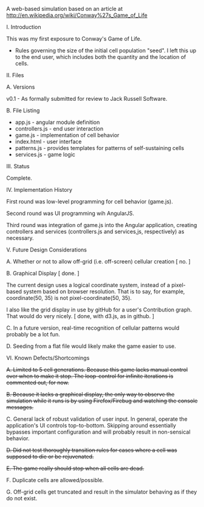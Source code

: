A web-based simulation based on an article at
http://en.wikipedia.org/wiki/Conway%27s_Game_of_Life

I. Introduction

This was my first exposure to Conway's Game of Life.
- Rules governing the size of the initial cell population "seed". I left this up
to the end user, which includes both the quantity and the location of cells.

II. Files

A. Versions

v0.1 - As formally submitted for review to Jack Russell Software.

B. File Listing

* app.js - angular module definition
* controllers.js - end user interaction
* game.js - implementation of cell behavior
* index.html - user interface
* patterns.js - provides templates for patterns of self-sustaining cells
* services.js - game logic

III. Status

Complete.

IV. Implementation History

First round was low-level programming for cell behavior (game.js).

Second round was UI programming wih AngularJS.

Third round was integration of game.js into the Angular application, creating controllers
and services (controllers.js and services,js, respectively) as necessary.

V. Future Design Considerations

A. Whether or not to allow off-grid (i.e. off-screen) cellular creation [ no. ]

B. Graphical Display [ done. ]

The current design uses a logical coordinate system, instead of a pixel-based 
system based on browser resolution. That is to say, for example, coordinate(50, 35) 
is not pixel-coordinate(50, 35).

I also like the grid display in use by gitHub for a user's Contribution graph. That would 
do very nicely. [ done, with d3.js, as in github. ]

C. In a future version, real-time recognition of cellular patterns would probably be a lot fun.

D. Seeding from a flat file would likely make the game easier to use.

VI. Known Defects/Shortcomings

<del>A. Limited to 5 cell generations. Because this game lacks manual control over when to 
make it stop. The loop-control for infinite iterations is commented out, for now.</del>

<del>B. Because it lacks a graphical display, the only way to observe the simulation while it
runs is by using Firefox/Firebug and watching the console messages.</del>

C. General lack of robust validation of user input. In general, operate the application's
UI controls top-to-bottom. Skipping around essentially bypasses important configuration and
will probably result in non-sensical behavior.

<del>D. Did not test thoroughly transition rules for cases where a cell was supposed to die
or be rejuvenated.</del>

<del>E. The game really should stop when all cells are dead.</del>

F. Duplicate cells are allowed/possible.

G. Off-grid cells get truncated and result in the simulator behaving as if they do not exist.
